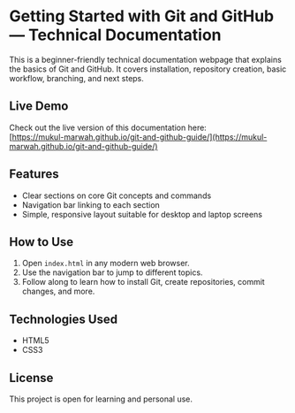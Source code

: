 # Getting Started with Git and GitHub — Technical Documentation

This is a beginner-friendly technical documentation webpage that explains the basics of Git and GitHub. It covers installation, repository creation, basic workflow, branching, and next steps.

## Live Demo

Check out the live version of this documentation here:  
[https://mukul-marwah.github.io/git-and-github-guide/](https://mukul-marwah.github.io/git-and-github-guide/)

## Features

- Clear sections on core Git concepts and commands  
- Navigation bar linking to each section  
- Simple, responsive layout suitable for desktop and laptop screens  

## How to Use

1. Open `index.html` in any modern web browser.  
2. Use the navigation bar to jump to different topics.  
3. Follow along to learn how to install Git, create repositories, commit changes, and more.

## Technologies Used

- HTML5  
- CSS3  

## License

This project is open for learning and personal use.

